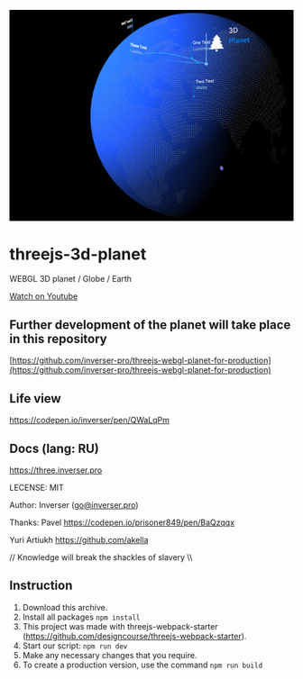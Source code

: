 ![](https://raw.githubusercontent.com/inverser-pro/threejs-3d-planet/main/image.png)
# threejs-3d-planet
WEBGL 3D planet / Globe / Earth

[Watch on Youtube](https://www.youtube.com/watch?v=UNvoDucprRE&list=PL0XYm8bdyeFDGJmFeHDiEXsmLfq3vWBaj)

## Further development of the planet will take place in this repository
[https://github.com/inverser-pro/threejs-webgl-planet-for-production](https://github.com/inverser-pro/threejs-webgl-planet-for-production)

## Life view
https://codepen.io/inverser/pen/QWaLqPm

## Docs (lang: RU)

https://three.inverser.pro

LECENSE: MIT

Author: Inverser (go@inverser.pro)

Thanks:
  Pavel https://codepen.io/prisoner849/pen/BaQzqqx

  Yuri Artiukh https://github.com/akella

// Knowledge will break the shackles of slavery \\\

## Instruction

1. Download this archive.
2. Install all packages `npm install`
3. This project was made with threejs-webpack-starter (https://github.com/designcourse/threejs-webpack-starter).
4. Start our script: `npm run dev`
5. Make any necessary changes that you require.
6. To create a production version, use the command `npm run build`
